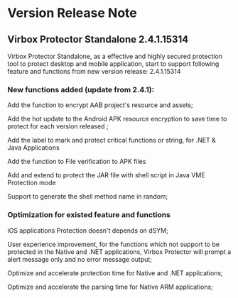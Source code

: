 # Version Release Note

## Virbox Protector Standalone 2.4.1.15314

 Virbox Protector Standalone, as a effective and highly secured protection tool to protect desktop and mobile application, start to support following feature and functions from new version release: 2.4.1.15314

### **New functions added (update from** **2.4.1):**

Add the function to encrypt AAB project's resource and assets;

Add the hot update to the Android APK resource encryption to save time to protect for each version released ; 

Add the label to mark and protect critical functions or string, for .NET & Java Applications

Add the function to File verification to APK files

Add and extend to protect the JAR file with shell script in Java VME Protection mode

Support to generate the shell method name in random;

### **Optimization for existed feature and functions**

iOS applications Protection doesn't depends on dSYM;

User experience improvement, for the functions which not support to be protected in the Native and .NET applications, Virbox Protector will prompt a alert message only and no error message output;

Optimize and accelerate protection time for Native and .NET applications;

Optimize and accelerate the parsing time for Native ARM applications;

 

